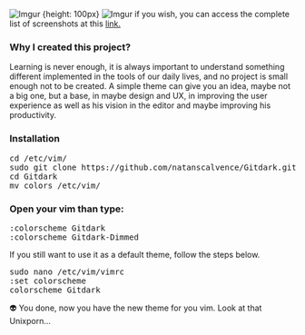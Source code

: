 ![Imgur](https://i.imgur.com/tHhTAi4.png) {height: 100px}
![Imgur](https://i.imgur.com/G5Qh1hk.png)
if you wish, you can access the complete list of screenshots at this <a href="https://scalvence.imgur.com/all">link.</a>

### Why I created this project?

Learning is never enough, it is always important to understand something different implemented in the tools of our daily lives, and no project is small enough not to be created. A simple theme can give you an idea, maybe not a big one, but a base, in maybe design and UX, in improving the user experience as well as his vision in the editor and maybe improving his productivity.

### Installation
<pre>
cd /etc/vim/
sudo git clone https://github.com/natanscalvence/Gitdark.git
cd Gitdark
mv colors /etc/vim/
</pre>
### Open your vim than type: 
<pre>
:colorscheme Gitdark
:colorscheme Gitdark-Dimmed
</pre>

If you still want to use it as a default theme, follow the steps below.
<pre>
sudo nano /etc/vim/vimrc
:set colorscheme
colorscheme Gitdark
</pre>

👽 You done, now you have the new theme for you vim. Look at that Unixporn...


